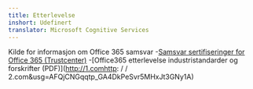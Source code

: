 ```yaml
---
title: Etterlevelse
inshort: Udefinert
translator: Microsoft Cognitive Services
---
```


Kilde for informasjon om Office 365 samsvar
-[Samsvar sertifiseringer for Office 365 (Trustcenter)](https://products.office.com/en-us/business/office-365-trust-center-compliance-certifications)
-[Office365 etterlevelse industristandarder og forskrifter (PDF)](http://1.comhttp: / / 2.com&usg=AFQjCNGqqtp_GA4DkPeSvr5MHxJt3GNy1A)

